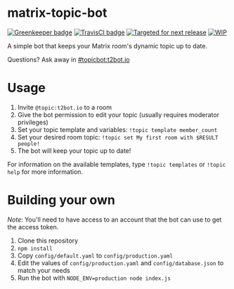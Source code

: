 # matrix-topic-bot

[![Greenkeeper badge](https://badges.greenkeeper.io/turt2live/matrix-topic-bot.svg)](https://greenkeeper.io/)
[![TravisCI badge](https://travis-ci.org/turt2live/matrix-topic-bot.svg?branch=master)](https://travis-ci.org/turt2live/matrix-topic-bot)
[![Targeted for next release](https://badge.waffle.io/turt2live/matrix-topic-bot.png?label=sorted&title=Targeted+for+next+release)](https://waffle.io/turt2live/waffle-matrix?utm_source=badge)
[![WIP](https://badge.waffle.io/turt2live/matrix-topic-bot.png?label=wip&title=WIP)](https://waffle.io/turt2live/waffle-matrix?utm_source=badge)

A simple bot that keeps your Matrix room's dynamic topic up to date.

Questions? Ask away in [#topicbot:t2bot.io](https://matrix.to/#/#topicbot:t2bot.io)

# Usage

1. Invite `@topic:t2bot.io` to a room
2. Give the bot permission to edit your topic (usually requires moderator privileges)
3. Set your topic template and variables: `!topic template member_count`
4. Set your desired room topic: `!topic set My first room with $RESULT people!`
5. The bot will keep your topic up to date!

For information on the available templates, type `!topic templates` or `!topic help` for more information.

# Building your own

*Note*: You'll need to have access to an account that the bot can use to get the access token.

1. Clone this repository
2. `npm install`
3. Copy `config/default.yaml` to `config/production.yaml`
4. Edit the values of `config/production.yaml` and `config/database.json` to match your needs
5. Run the bot with `NODE_ENV=production node index.js`
